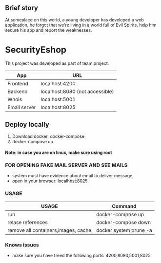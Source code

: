 ## Brief story
At someplace on this world, a young developer has developed a web application, he forgot that we're living in a world full of Evil Spirits, help him secure his app and report the weaknesses.

# SecurityEshop

This project was developed as part of team project. 

App  | URL
------------- | -------------
Frontend| localhost:4200 
Backend| localhost:8080 (not accessible)
Whois| localhost:5001 
Email server| localhost:8025 

## Deploy locally
1. Download docker, docker-compose  
2. docker-compose up  

#### Note: in case you are on linux, make sure using root  

### FOR OPENING FAKE MAIL SERVER AND SEE MAILS  
 - system must have evidence about email to deliver message  
 - open in your browser: localhost:8025 

### USAGE
USAGE  | Command
------------- | -------------
run  | docker-compose up
relase references  | docker-compose down
remove all containers,images, cache | docker system prune -a


### Knows issues
- make sure you have freed the following ports: 4200,8080,5001,8025
